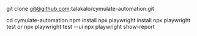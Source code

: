 git clone git@github.com:talakalo/cymulate-automation.git

cd cymulate-automation
npm install
npx playwright install
npx playwright test or npx playwright test --ui
npx playwright show-report
